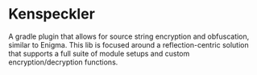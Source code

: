 # Kenspeckler
A gradle plugin that allows for source string encryption and obfuscation, similar to Enigma. This lib is focused around a reflection-centric solution that supports a full suite of module setups and custom encryption/decryption functions.

